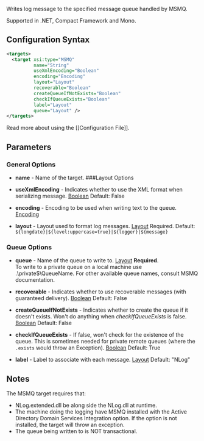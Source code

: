 Writes log message to the specified message queue handled by MSMQ. 

Supported in .NET, Compact Framework and Mono.
## Configuration Syntax
```xml
<targets>
  <target xsi:type="MSMQ"
          name="String"
          useXmlEncoding="Boolean"
          encoding="Encoding"
          layout="Layout"
          recoverable="Boolean"
          createQueueIfNotExists="Boolean"
          checkIfQueueExists="Boolean"
          label="Layout"
          queue="Layout" />
</targets>
```
Read more about using the [[Configuration File]].

## Parameters
### General Options
* **name** - Name of the target.
###Layout Options
* **useXmlEncoding** - Indicates whether to use the XML format when serializing message. [Boolean](Data-types) Default: False

* **encoding** - Encoding to be used when writing text to the queue. [Encoding](Data-types)

* **layout** - Layout used to format log messages. [Layout](Data-types) Required. Default: `${longdate}|${level:uppercase=true}|${logger}|${message}`

### Queue Options
* **queue** - Name of the queue to write to. [Layout](Data-types) **Required**.  
To write to a private queue on a local machine use .\private$\QueueName. For other available queue names, consult MSMQ documentation.

* **recoverable** - Indicates whether to use recoverable messages (with guaranteed delivery). [Boolean](Data-types) Default: False

* **createQueueIfNotExists** - Indicates whether to create the queue if it doesn't exists. Won't do anything when _checkIfQueueExists_ is false.  [Boolean](Data-types) Default: False

* **checkIfQueueExists** - If false, won't check for the existence of the queue. This is sometimes needed for private remote queues (where the `.exists` would throw an Exception). [Boolean](Data-types) Default: True

* **label** - Label to associate with each message. [Layout](Data-types) Default: "NLog"

## Notes
The MSMQ target requires that:
* NLog.extended.dll be along side the NLog.dll at runtime.
* The machine doing the logging have MSMQ installed with the Active Directory Domain Services Integration option. If the option is not installed, the target will throw an exception.
* The queue being written to is NOT transactional.